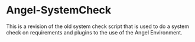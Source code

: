 Angel-SystemCheck
=================

This is a revision of the old system check script that is used to do a system check on requirements and plugins to the use of the Angel Environment.
